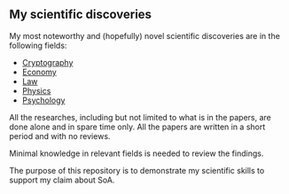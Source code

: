 ## My scientific discoveries

My most noteworthy and (hopefully) novel scientific discoveries are in the following fields:

- [Cryptography](Cryptography/README.md)
- [Economy](Economy/README.md)
- [Law](Law/README.md)
- [Physics](Physics/README.md)
- [Psychology](Psychology/README.md)

All the researches, including but not limited to what is in the papers, are done alone and in spare time only. All the papers are written in a short period and with no reviews.

Minimal knowledge in relevant fields is needed to review the findings.

The purpose of this repository is to demonstrate my scientific skills to support my claim about SoA.
